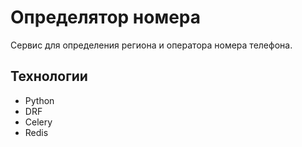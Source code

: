 # Определятор номера
Сервис для определения региона и оператора номера телефона.

## Технологии
- Python
- DRF
- Celery
- Redis
